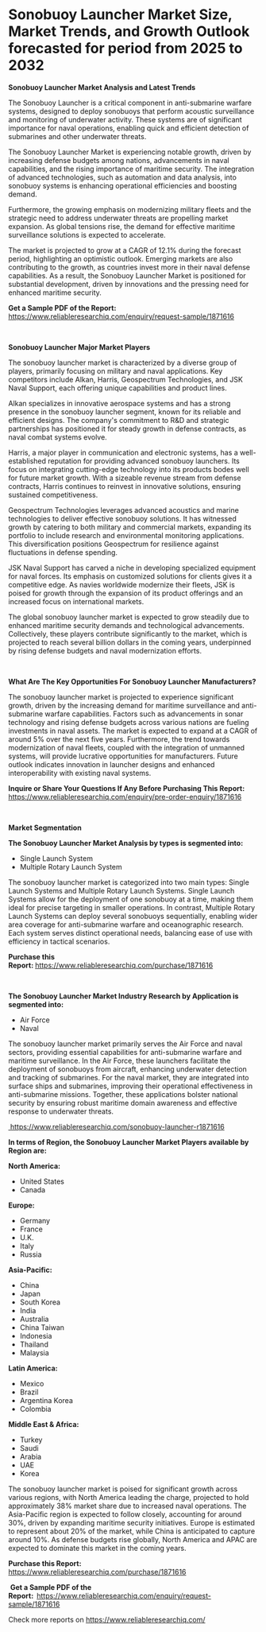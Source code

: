 <p><h1>Sonobuoy Launcher Market Size, Market Trends, and Growth Outlook forecasted for period from 2025 to 2032</h1></p><p><strong>Sonobuoy Launcher Market Analysis and Latest Trends</strong></p>
<p><p>The Sonobuoy Launcher is a critical component in anti-submarine warfare systems, designed to deploy sonobuoys that perform acoustic surveillance and monitoring of underwater activity. These systems are of significant importance for naval operations, enabling quick and efficient detection of submarines and other underwater threats.</p><p>The Sonobuoy Launcher Market is experiencing notable growth, driven by increasing defense budgets among nations, advancements in naval capabilities, and the rising importance of maritime security. The integration of advanced technologies, such as automation and data analysis, into sonobuoy systems is enhancing operational efficiencies and boosting demand. </p><p>Furthermore, the growing emphasis on modernizing military fleets and the strategic need to address underwater threats are propelling market expansion. As global tensions rise, the demand for effective maritime surveillance solutions is expected to accelerate.</p><p>The market is projected to grow at a CAGR of 12.1% during the forecast period, highlighting an optimistic outlook. Emerging markets are also contributing to the growth, as countries invest more in their naval defense capabilities. As a result, the Sonobuoy Launcher Market is positioned for substantial development, driven by innovations and the pressing need for enhanced maritime security.</p></p>
<p><strong>Get a Sample PDF of the Report:&nbsp;</strong> <a href="https://www.reliableresearchiq.com/enquiry/request-sample/1871616?utm_campaign=2193&utm_medium=2&utm_source=Github&utm_content=ia&utm_term=22022025&utm_id=sonobuoy-launcher">https://www.reliableresearchiq.com/enquiry/request-sample/1871616</a></p>
<p>&nbsp;</p>
<p><strong>Sonobuoy Launcher Major Market Players</strong></p>
<p><p>The sonobuoy launcher market is characterized by a diverse group of players, primarily focusing on military and naval applications. Key competitors include Alkan, Harris, Geospectrum Technologies, and JSK Naval Support, each offering unique capabilities and product lines.</p><p>Alkan specializes in innovative aerospace systems and has a strong presence in the sonobuoy launcher segment, known for its reliable and efficient designs. The company's commitment to R&D and strategic partnerships has positioned it for steady growth in defense contracts, as naval combat systems evolve.</p><p>Harris, a major player in communication and electronic systems, has a well-established reputation for providing advanced sonobuoy launchers. Its focus on integrating cutting-edge technology into its products bodes well for future market growth. With a sizeable revenue stream from defense contracts, Harris continues to reinvest in innovative solutions, ensuring sustained competitiveness.</p><p>Geospectrum Technologies leverages advanced acoustics and marine technologies to deliver effective sonobuoy solutions. It has witnessed growth by catering to both military and commercial markets, expanding its portfolio to include research and environmental monitoring applications. This diversification positions Geospectrum for resilience against fluctuations in defense spending.</p><p>JSK Naval Support has carved a niche in developing specialized equipment for naval forces. Its emphasis on customized solutions for clients gives it a competitive edge. As navies worldwide modernize their fleets, JSK is poised for growth through the expansion of its product offerings and an increased focus on international markets.</p><p>The global sonobuoy launcher market is expected to grow steadily due to enhanced maritime security demands and technological advancements. Collectively, these players contribute significantly to the market, which is projected to reach several billion dollars in the coming years, underpinned by rising defense budgets and naval modernization efforts.</p></p>
<p>&nbsp;</p>
<p><strong>What Are The Key Opportunities For Sonobuoy Launcher Manufacturers?</strong></p>
<p><p>The sonobuoy launcher market is projected to experience significant growth, driven by the increasing demand for maritime surveillance and anti-submarine warfare capabilities. Factors such as advancements in sonar technology and rising defense budgets across various nations are fueling investments in naval assets. The market is expected to expand at a CAGR of around 5% over the next five years. Furthermore, the trend towards modernization of naval fleets, coupled with the integration of unmanned systems, will provide lucrative opportunities for manufacturers. Future outlook indicates innovation in launcher designs and enhanced interoperability with existing naval systems.</p></p>
<p><strong>Inquire or Share Your Questions If Any Before Purchasing This Report:</strong> <a href="https://www.reliableresearchiq.com/enquiry/pre-order-enquiry/1871616?utm_campaign=2193&utm_medium=2&utm_source=Github&utm_content=ia&utm_term=22022025&utm_id=sonobuoy-launcher">https://www.reliableresearchiq.com/enquiry/pre-order-enquiry/1871616</a></p>
<p>&nbsp;</p>
<p><strong>Market Segmentation</strong></p>
<p><strong>The Sonobuoy Launcher Market Analysis by types is segmented into:</strong></p>
<p><ul><li>Single Launch System</li><li>Multiple Rotary Launch System</li></ul></p>
<p><p>The sonobuoy launcher market is categorized into two main types: Single Launch Systems and Multiple Rotary Launch Systems. Single Launch Systems allow for the deployment of one sonobuoy at a time, making them ideal for precise targeting in smaller operations. In contrast, Multiple Rotary Launch Systems can deploy several sonobuoys sequentially, enabling wider area coverage for anti-submarine warfare and oceanographic research. Each system serves distinct operational needs, balancing ease of use with efficiency in tactical scenarios.</p></p>
<p><strong>Purchase this Report:&nbsp;</strong><a href="https://www.reliableresearchiq.com/purchase/1871616?utm_campaign=2193&utm_medium=2&utm_source=Github&utm_content=ia&utm_term=22022025&utm_id=sonobuoy-launcher">https://www.reliableresearchiq.com/purchase/1871616</a></p>
<p>&nbsp;</p>
<p><strong>The Sonobuoy Launcher Market Industry Research by Application is segmented into:</strong></p>
<p><ul><li>Air Force</li><li>Naval</li></ul></p>
<p><p>The sonobuoy launcher market primarily serves the Air Force and naval sectors, providing essential capabilities for anti-submarine warfare and maritime surveillance. In the Air Force, these launchers facilitate the deployment of sonobuoys from aircraft, enhancing underwater detection and tracking of submarines. For the naval market, they are integrated into surface ships and submarines, improving their operational effectiveness in anti-submarine missions. Together, these applications bolster national security by ensuring robust maritime domain awareness and effective response to underwater threats.</p></p>
<p><a href="https://www.reliableresearchiq.com/sonobuoy-launcher-r1871616?utm_campaign=2193&utm_medium=2&utm_source=Github&utm_content=ia&utm_term=22022025&utm_id=sonobuoy-launcher">&nbsp;https://www.reliableresearchiq.com/sonobuoy-launcher-r1871616</a></p>
<p><strong>In terms of Region, the Sonobuoy Launcher Market Players available by Region are:</strong></p>
<p>
    <p> <strong> North America: </strong>
        <ul>
            <li>United States</li>
            <li>Canada</li>
        </ul>
        </p> 
    <p> <strong> Europe: </strong>
        <ul>
            <li>Germany</li>
            <li>France</li>
            <li>U.K.</li>
            <li>Italy</li>
            <li>Russia</li>
        </ul>
        </p> 
    <p> <strong> Asia-Pacific: </strong>
        <ul>
            <li>China</li>
            <li>Japan</li>
            <li>South Korea</li>
            <li>India</li>
            <li>Australia</li>
            <li>China Taiwan</li>
            <li>Indonesia</li>
            <li>Thailand</li>
            <li>Malaysia</li>
        </ul>
        </p> 
    <p> <strong> Latin America: </strong>
        <ul>
            <li>Mexico</li>
            <li>Brazil</li>
            <li>Argentina Korea</li>
            <li>Colombia</li>
        </ul>
        </p> 
    <p> <strong> Middle East & Africa: </strong>
        <ul>
            <li>Turkey</li>
            <li>Saudi</li>
            <li>Arabia</li>
            <li>UAE</li>
            <li>Korea</li>
        </ul>
    </p>
    </p>
<p><p>The sonobuoy launcher market is poised for significant growth across various regions, with North America leading the charge, projected to hold approximately 38% market share due to increased naval operations. The Asia-Pacific region is expected to follow closely, accounting for around 30%, driven by expanding maritime security initiatives. Europe is estimated to represent about 20% of the market, while China is anticipated to capture around 10%. As defense budgets rise globally, North America and APAC are expected to dominate this market in the coming years.</p></p>
<p><strong>Purchase this Report: </strong><a href="https://www.reliableresearchiq.com/purchase/1871616?utm_campaign=2193&utm_medium=2&utm_source=Github&utm_content=ia&utm_term=22022025&utm_id=sonobuoy-launcher">https://www.reliableresearchiq.com/purchase/1871616</a></p>
<p>&nbsp;<strong>Get a Sample PDF of the Report:&nbsp;&nbsp;</strong><a href="https://www.reliableresearchiq.com/enquiry/request-sample/1871616?utm_campaign=2193&utm_medium=2&utm_source=Github&utm_content=ia&utm_term=22022025&utm_id=sonobuoy-launcher">https://www.reliableresearchiq.com/enquiry/request-sample/1871616</a></p>
<p><strong></strong></p>
<p>Check more reports on <a href="https://www.reliableresearchiq.com/?utm_campaign=2193&utm_medium=2&utm_source=Github&utm_content=ia&utm_term=22022025&utm_id=sonobuoy-launcher">https://www.reliableresearchiq.com/</a></p>